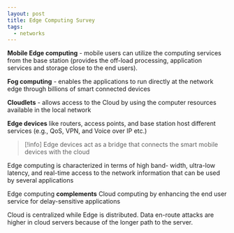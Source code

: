 ```yaml
---
layout: post
title: Edge Computing Survey
tags:
  - networks
---
```

**Mobile Edge computing** - mobile users can utilize the computing services from the base station
(provides the off-load processing, application services and storage close to the end users).

**Fog computing** - enables the applications to run directly at the network edge through billions of smart connected devices

**Cloudlets** - allows access to the Cloud by using the computer resources available in the local network


**Edge devices** like routers, access points, and base station host different services (e.g., QoS, VPN, and Voice over IP etc.)

>[!info] Edge devices act as a bridge that connects the smart mobile devices with the cloud

Edge computing is characterized in terms of high band- width, ultra-low latency, and real-time access to the network information that can be used by several applications

Edge computing **complements** Cloud computing by enhancing the end user service for delay-sensitive applications

Cloud is centralized while Edge is distributed.
Data en-route attacks are higher in cloud servers because of the longer path to the server.
